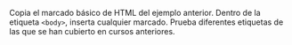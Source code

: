 Copia el marcado básico de HTML del ejemplo anterior. Dentro de la etiqueta `<body>`, inserta cualquier marcado. Prueba diferentes etiquetas de las que se han cubierto en cursos anteriores.
